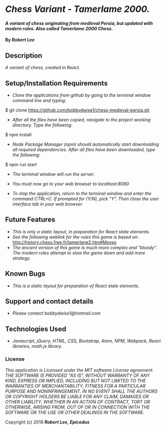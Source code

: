 # _Chess Variant - Tamerlame 2000._

#### _A variant of chess originating from medieval Persia, but updated with modern rules.  Also called Tamerlame 2000 Chess._

#### By _**Robert Lee**_

## Description

_A variant of chess, created in React._

## Setup/Installation Requirements

* _Clone the applications from github by going to the terminal window command line and typing:_

$ git clone https://github.com/bobbydwise1/chess-medieval-persia.git

* _After all the files have been copied, navigate to the project working directory.  Type the following:_

$ npm install

* _Node Package Manager (npm) should automatically start downloading all required dependencies.  After all files have been downloaded, type the following:_

$ npm run start

* _The terminal window will run the server._

* _You must now go to your web browser to localhost:8080_

* _To stop the application, return to the terminal window and enter the command CTRL+C.  If prompted for (Y/N), pick "Y".  Then close the user interface tab in your web browser._

## Future Features

* _This is only a static layout, in preparation for React state elements._
* _See the following weblink for the rules this game is based on:_
http://history.chess.free.fr/tamerlane2.htm#Moves
* _The ancient version of this game is much more complex and "bloody".  The modern rules attempt to slow the game down and add more strategy._

## Known Bugs

* _This is a static layout for preparation of React state elements._

## Support and contact details

* _Please contact bobbydwise1@hotmail.com_

## Technologies Used

* _Javascript, jQuery, HTML, CSS, Bootstrap, Atom, NPM, Webpack, React libraries, math.js library._

### License

*This application is Licensed under the MIT software License agreement. THE SOFTWARE IS PROVIDED "AS IS", WITHOUT WARRANTY OF ANY KIND, EXPRESS OR IMPLIED, INCLUDING BUT NOT LIMITED TO THE WARRANTIES OF MERCHANTABILITY, FITNESS FOR A PARTICULAR PURPOSE AND NONINFRINGEMENT. IN NO EVENT SHALL THE AUTHORS OR COPYRIGHT HOLDERS BE LIABLE FOR ANY CLAIM, DAMAGES OR OTHER LIABILITY, WHETHER IN AN ACTION OF CONTRACT, TORT OR OTHERWISE, ARISING FROM, OUT OF OR IN CONNECTION WITH THE SOFTWARE OR THE USE OR OTHER DEALINGS IN THE SOFTWARE.*

Copyright (c) 2019 **_Robert Lee, Epicodus_**
